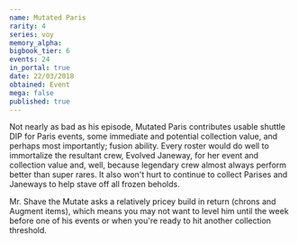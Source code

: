 ```yaml
---
name: Mutated Paris
rarity: 4
series: voy
memory_alpha:
bigbook_tier: 6
events: 24
in_portal: true
date: 22/03/2018
obtained: Event
mega: false
published: true
---
```


Not nearly as bad as his episode, Mutated Paris contributes usable shuttle DIP for Paris events, some immediate and potential collection value, and perhaps most importantly; fusion ability. Every roster would do well to immortalize the resultant crew, Evolved Janeway, for her event and collection value and, well, because legendary crew almost always perform better than super rares. It also won't hurt to continue to collect Parises and Janeways to help stave off all frozen beholds.

Mr. Shave the Mutate asks a relatively pricey build in return (chrons and Augment items), which means you may not want to level him until the week before one of his events or when you're ready to hit another collection threshold.
